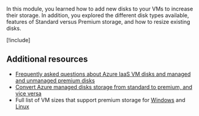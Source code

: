 In this module, you learned how to add new disks to your VMs to increase their storage. In addition, you explored the different disk types available, features of Standard versus Premium storage, and how to resize existing disks.

[!include[](../../../includes/azure-sandbox-cleanup.md)]

## Additional resources

- [Frequently asked questions about Azure IaaS VM disks and managed and unmanaged premium disks](https://docs.microsoft.com/azure/virtual-machines/windows/faq-for-disks)
- [Convert Azure managed disks storage from standard to premium, and vice versa](https://docs.microsoft.com/azure/virtual-machines/linux/convert-disk-storage)
- Full list of VM sizes that support premium storage for [Windows](https://docs.microsoft.com/azure/virtual-machines/windows/sizes) and [Linux](https://docs.microsoft.com/azure/virtual-machines/linux/sizes)
